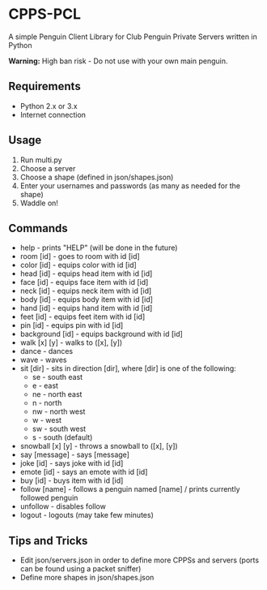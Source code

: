 # CPPS-PCL
A simple Penguin Client Library for Club Penguin Private Servers written in Python

**Warning:** High ban risk - Do not use with your own main penguin.

## Requirements
- Python 2.x or 3.x
- Internet connection

## Usage
1. Run multi.py
2. Choose a server
3. Choose a shape (defined in json/shapes.json)
4. Enter your usernames and passwords (as many as needed for the shape)
5. Waddle on!

## Commands
- help - prints "HELP" (will be done in the future)
- room [id] - goes to room with id [id]
- color [id] - equips color with id [id]
- head [id] - equips head item with id [id]
- face [id] - equips face item with id [id]
- neck [id] - equips neck item with id [id]
- body [id] - equips body item with id [id]
- hand [id] - equips hand item with id [id]
- feet [id] - equips feet item with id [id]
- pin [id] - equips pin with id [id]
- background [id] - equips background with id [id]
- walk [x] [y] - walks to ([x], [y])
- dance - dances
- wave - waves
- sit [dir] - sits in direction [dir], where [dir] is one of the following:
  - se - south east
  - e - east
  - ne - north east
  - n - north
  - nw - north west
  - w - west
  - sw - south west
  - s - south (default)
- snowball [x] [y] - throws a snowball to ([x], [y])
- say [message] - says [message]
- joke [id] - says joke with id [id]
- emote [id] - says an emote with id [id]
- buy [id] - buys item with id [id]
- follow [name] - follows a penguin named [name] / prints currently followed penguin
- unfollow - disables follow
- logout - logouts (may take few minutes)

## Tips and Tricks
- Edit json/servers.json in order to define more CPPSs and servers (ports can be found using a packet sniffer)
- Define more shapes in json/shapes.json
